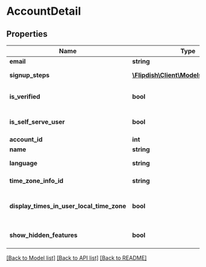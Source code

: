 # AccountDetail

## Properties
Name | Type | Description | Notes
------------ | ------------- | ------------- | -------------
**email** | **string** | Email | [optional] 
**signup_steps** | [**\Flipdish\\Client\Models\SignupStep[]**](SignupStep.md) | Signup steps | [optional] 
**is_verified** | **bool** | Is account email verified | [optional] 
**is_self_serve_user** | **bool** | is the account a Self Server | [optional] 
**account_id** | **int** | Accounts Id | [optional] 
**name** | **string** | Name | [optional] 
**language** | **string** | Language Id | [optional] 
**time_zone_info_id** | **string** | Time Zone Info Id | [optional] 
**display_times_in_user_local_time_zone** | **bool** | Display the time in time zone local to the user | [optional] 
**show_hidden_features** | **bool** | Show hidden features | [optional] 

[[Back to Model list]](../README.md#documentation-for-models) [[Back to API list]](../README.md#documentation-for-api-endpoints) [[Back to README]](../README.md)


